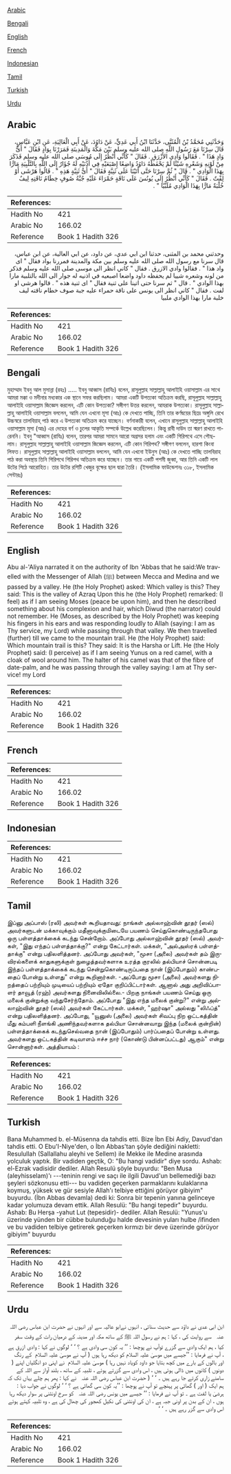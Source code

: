 [Arabic](#arabic)

[Bengali](#bengali)

[English](#english)

[French](#french)

[Indonesian](#indonesian)

[Tamil](#tamil)

[Turkish](#turkish)

[Urdu](#urdu)

## Arabic


<div dir="rtl" lang="ar" style={{fontSize:'larger',backgroundColor:'#f8f9fa',padding:20}}>
وَحَدَّثَنِي مُحَمَّدُ بْنُ الْمُثَنَّى، حَدَّثَنَا ابْنُ أَبِي عَدِيٍّ، عَنْ دَاوُدَ، عَنْ أَبِي الْعَالِيَةِ، عَنِ ابْنِ عَبَّاسٍ، قَالَ سِرْنَا مَعَ رَسُولِ اللَّهِ صلى الله عليه وسلم بَيْنَ مَكَّةَ وَالْمَدِينَةِ فَمَرَرْنَا بِوَادٍ فَقَالَ ‏"‏ أَىُّ وَادٍ هَذَا ‏"‏ ‏.‏ فَقَالُوا وَادِي الأَزْرَقِ ‏.‏ فَقَالَ ‏"‏ كَأَنِّي أَنْظُرُ إِلَى مُوسَى صلى الله عليه وسلم فَذَكَرَ مِنْ لَوْنِهِ وَشَعْرِهِ شَيْئًا لَمْ يَحْفَظْهُ دَاوُدُ وَاضِعًا إِصْبَعَيْهِ فِي أُذُنَيْهِ لَهُ جُؤَارٌ إِلَى اللَّهِ بِالتَّلْبِيَةِ مَارًّا بِهَذَا الْوَادِي ‏"‏ ‏.‏ قَالَ ‏"‏ ثُمَّ سِرْنَا حَتَّى أَتَيْنَا عَلَى ثَنِيَّةٍ فَقَالَ ‏"‏ أَىُّ ثَنِيَّةٍ هَذِهِ ‏"‏ ‏.‏ قَالُوا هَرْشَى أَوْ لِفْتٌ ‏.‏ فَقَالَ ‏"‏ كَأَنِّي أَنْظُرُ إِلَى يُونُسَ عَلَى نَاقَةٍ حَمْرَاءَ عَلَيْهِ جُبَّةُ صُوفٍ خِطَامُ نَاقَتِهِ لِيفٌ خُلْبَةٌ مَارًّا بِهَذَا الْوَادِي مُلَبِّيًا ‏"‏ ‏.‏
</div>
<div style={{backgroundColor:'#f8f9fa',padding:20, marginBottom: 10}}><table> <thead> <tr> <th>References:</th> <th></th> </tr> </thead> <tbody><tr><td>Hadith No</td><td>421</td></tr><tr><td>Arabic No</td><td>166.02</td></tr><tr><td>Reference</td><td>Book 1 Hadith 326</td></tr></tbody></table></div>


<div dir="rtl" lang="ar" style={{fontSize:'larger',backgroundColor:'#f8f9fa',padding:20}}>
وحدثني محمد بن المثنى، حدثنا ابن ابي عدي، عن داود، عن ابي العالية، عن ابن عباس، قال سرنا مع رسول الله صلى الله عليه وسلم بين مكة والمدينة فمررنا بواد فقال " اى واد هذا " . فقالوا وادي الازرق . فقال " كاني انظر الى موسى صلى الله عليه وسلم فذكر من لونه وشعره شييا لم يحفظه داود واضعا اصبعيه في اذنيه له جوار الى الله بالتلبية مارا بهذا الوادي " . قال " ثم سرنا حتى اتينا على ثنية فقال " اى ثنية هذه " . قالوا هرشى او لفت . فقال " كاني انظر الى يونس على ناقة حمراء عليه جبة صوف خطام ناقته ليف خلبة مارا بهذا الوادي ملبيا
</div>
<div style={{backgroundColor:'#f8f9fa',padding:20, marginBottom: 10}}><table> <thead> <tr> <th>References:</th> <th></th> </tr> </thead> <tbody><tr><td>Hadith No</td><td>421</td></tr><tr><td>Arabic No</td><td>166.02</td></tr><tr><td>Reference</td><td>Book 1 Hadith 326</td></tr></tbody></table></div>

## Bengali


<div dir="ltr" lang="bn" style={{fontSize:'larger',backgroundColor:'#f8f9fa',padding:20}}>
মুহাম্মাদ ইবনু আল মুসান্না (রহঃ) ..... ইবনু আব্বাস (রাযিঃ) বলেন, রাসূলুল্লাহ সাল্লাল্লাহু আলাইহি ওয়াসাল্লাম এর সাথে আমরা মক্কা ও মদীনার মধ্যকার এক স্থানে সফর করছিলাম। আমরা একটি উপত্যকা অতিক্রম করছি, রাসূলুল্লাহ সাল্লাল্লাহু আলাইহি ওয়াসাল্লাম জিজ্ঞেস করলেন, এটি কোন উপত্যকা? সঙ্গীগণ উত্তর করলেন, আযরাক উপত্যকা। রাসূলুল্লাহ সাল্লাল্লাহু আলাইহি ওয়াসাল্লাম বললেন, আমি যেন এখনো মূসা (আঃ) কে দেখতে পাচ্ছি, তিনি তার কর্ণদ্বয়ের ছিদ্রে অঙ্গুলি রেখে উচ্চস্বরে তালবিয়াহ্ পাঠ করে এ উপত্যকা অতিক্রম করে যাচ্ছেন। বর্ণনাকারী বলেন, এখানে রাসূলুল্লাহ সাল্লাল্লাহু আলাইহি ওয়াসাল্লাম মূসা (আঃ) এর দেহের বর্ণ ও চুলের আকৃতি সম্পর্কে উল্লেখ করেছিলেন। কিন্তু রাবী দাউদ তা স্মরণ রাখতে পারেননি। ইবনু "আব্বাস (রাযিঃ) বলেন, তারপর আমরা সামনে আরো অগ্রসর হলাম এবং একটি গিরিপথে এসে পৌছলাম। রাসূলুল্লাহ সাল্লাল্লাহু আলাইহি ওয়াসাল্লাম জিজ্ঞেস করলেন, এটি কোন গিরিপথ? সঙ্গীগণ বললেন, হারশা কিংবা লিফত। রাসূলুল্লাহ সাল্লাল্লাহু আলাইহি ওয়াসাল্লাম বললেন, আমি যেন এখনো ইউনুস (আঃ) কে দেখতে পাচ্ছি তালবিরাহ পাঠ করা অবস্থায় তিনি গিরিপথে গিরিপথ অতিক্রম করে যাচ্ছেন। তার গায়ে একটি পশমী জুব্বা, আর তিনি একটি লাল উটের পিঠে আরোহিত। তার উটের রশিটি খেজুর বৃক্ষের ছাল দ্বারা তৈরি। (ইসলামিক ফাউন্ডেশনঃ ৩১৮, ইসলামিক সেন্টারঃ)
</div>
<div style={{backgroundColor:'#f8f9fa',padding:20, marginBottom: 10}}><table> <thead> <tr> <th>References:</th> <th></th> </tr> </thead> <tbody><tr><td>Hadith No</td><td>421</td></tr><tr><td>Arabic No</td><td>166.02</td></tr><tr><td>Reference</td><td>Book 1 Hadith 326</td></tr></tbody></table></div>

## English


<div dir="ltr" lang="en" style={{fontSize:'larger',backgroundColor:'#f8f9fa',padding:20}}>
Abu al-'Aliya narrated it on the authority of Ibn 'Abbas that he said:We travelled with the Messenger of Allah (ﷺ) between Mecca and Medina and we passed by a valley. He (the Holy Prophet) asked: Which valley is this? They said: This is the valley of Azraq Upon this he (the Holy Prophet) remarked: (I feel) as if I am seeing Moses (peace be upon him), and then he described something about his complexion and hair, which Diwud (the narrator) could not remember. He (Moses, as described by the Holy Prophet) was keeping his fingers in his ears and was responding loudly to Allah (saying: I am as Thy service, my Lord) while passing through that valley. We then travelled (further) till we came to the mountain trail. He (the Holy Prophet) said: Which mountain trail is this? They said: It is the Harsha or Lift. He (the Holy Prophet) said: (I perceive) as if I am seeing Yunus on a red camel, with a cloak of wool around him. The halter of his camel was that of the fibre of date-palm, and he was passing through the valley saying: I am at Thy service! my Lord
</div>
<div style={{backgroundColor:'#f8f9fa',padding:20, marginBottom: 10}}><table> <thead> <tr> <th>References:</th> <th></th> </tr> </thead> <tbody><tr><td>Hadith No</td><td>421</td></tr><tr><td>Arabic No</td><td>166.02</td></tr><tr><td>Reference</td><td>Book 1 Hadith 326</td></tr></tbody></table></div>

## French


<div dir="ltr" lang="fr" style={{fontSize:'larger',backgroundColor:'#f8f9fa',padding:20}}>

</div>
<div style={{backgroundColor:'#f8f9fa',padding:20, marginBottom: 10}}><table> <thead> <tr> <th>References:</th> <th></th> </tr> </thead> <tbody><tr><td>Hadith No</td><td>421</td></tr><tr><td>Arabic No</td><td>166.02</td></tr><tr><td>Reference</td><td>Book 1 Hadith 326</td></tr></tbody></table></div>

## Indonesian


<div dir="ltr" lang="id" style={{fontSize:'larger',backgroundColor:'#f8f9fa',padding:20}}>

</div>
<div style={{backgroundColor:'#f8f9fa',padding:20, marginBottom: 10}}><table> <thead> <tr> <th>References:</th> <th></th> </tr> </thead> <tbody><tr><td>Hadith No</td><td>421</td></tr><tr><td>Arabic No</td><td>166.02</td></tr><tr><td>Reference</td><td>Book 1 Hadith 326</td></tr></tbody></table></div>

## Tamil


<div dir="ltr" lang="ta" style={{fontSize:'larger',backgroundColor:'#f8f9fa',padding:20}}>
இப்னு அப்பாஸ் (ரலி) அவர்கள் கூறியதாவது: நாங்கள் அல்லாஹ்வின் தூதர் (ஸல்) அவர்களுடன் மக்காவுக்கும் மதீனாவுக்குமிடையே பயணம் செய்துகொண்டிருந்தபோது ஒரு பள்ளத்தாக்கைக் கடந்து சென்றோம். அப்போது அல்லாஹ்வின் தூதர் (ஸல்) அவர்கள், "இது எந்தப் பள்ளத்தாக்கு?" என்று கேட்டார்கள். மக்கள், "அல்அஸ்ரக் பள்ளத்தாக்கு" என்று பதிலளித்தனர். அப்போது அவர்கள், "மூசா (அலை) அவர்கள் தம் இருவிரல்களைக் காதுகளுக்குள் நுழைத்தவர்களாக உரத்த குரலில் தல்பியாச் சொன்னபடி இந்தப் பள்ளத்தாக்கைக் கடந்து சென்றுகொண்டிருப்பதை நான் (இப்போதும்) காண்பதைப் போன்று உள்ளது" என்று கூறினார்கள். -அப்போது மூசா (அலை) அவர்களது நிறத்தைப் பற்றியும் முடியைப் பற்றியும் ஏதோ குறிப்பிட்டார்கள். ஆனால் அது அறிவிப்பாளர் தாவூத் (ரஹ்) அவர்களது நினைவிலில்லை.- பிறகு நாங்கள் பயணம் செய்து ஒரு மலைக் குன்றுக்கு வந்துசேர்ந்தோம். அப்போது "இது எந்த மலைக் குன்று?" என்று அல்லாஹ்வின் தூதர் (ஸல்) அவர்கள் கேட்டார்கள். மக்கள், "ஹர்ஷா" அல்லது "லிஃப்த்" என்று பதிலளித்தனர். அப்போது, "யூனுஸ் (அலை) அவர்கள் சிவப்பு நிற ஒட்டகத்தின் மீது கம்பளி நீளங்கி அணிந்தவர்களாக தல்பியா சொன்னவாறு இந்த (மலைக் குன்றின்) பள்ளத்தாக்கைக் கடந்துசெல்வதை நான் (இப்போதும்) பார்ப்பதைப் போன்று உள்ளது. அவர்களது ஒட்டகத்தின் கடிவாளம் ஈச்ச நார் (கொண்டு பின்னப்பட்டது) ஆகும்" என்று சொன்னார்கள். அத்தியாயம் :
</div>
<div style={{backgroundColor:'#f8f9fa',padding:20, marginBottom: 10}}><table> <thead> <tr> <th>References:</th> <th></th> </tr> </thead> <tbody><tr><td>Hadith No</td><td>421</td></tr><tr><td>Arabic No</td><td>166.02</td></tr><tr><td>Reference</td><td>Book 1 Hadith 326</td></tr></tbody></table></div>

## Turkish


<div dir="ltr" lang="tr" style={{fontSize:'larger',backgroundColor:'#f8f9fa',padding:20}}>
Bana Muhammed b. el-Müsenna da tahdis etti. Bize İbn Ebi Adiy, Davud'dan tahdis etti. O Ebu'I-Niye'den, o İbn Abbas'tan şöyle dediğini nakletti: Resulullah (Sallallahu aleyhi ve Sellem) ile Mekke ile Medine arasında yolculuk yaptık. Bir vadiden geçtik, O: "Bu hangi vadidir" diye sordu. Ashab: el-Ezrak vadisidir dediler. Allah Resulü şöyle buyurdu: "Ben Musa (aleyhisselam)'ı ---teninin rengi ve saçı ile ilgili Davud'un bellemediği bazı şeyleri sözkonusu etti--- bu vadiden geçerken parmaklarını kulaklarına koymuş, yüksek ve gür sesiyle Allah'ı telbiye ettiğini görüyor gibiyim" buyurdu. (İbn Abbas devamla) dedi ki: Sonra bir tepenin yanına gelinceye kadar yolumuza devam ettik. Allah Resulü: "Bu hangi tepedir" buyurdu. Ashab: Bu Herşa -yahut Lut (tepesidir)- dediler. Allah Resulü: "Yunus'u üzerinde yünden bir cübbe bulunduğu halde devesinin yuları hulbe /ifinden ve bu vadiden telbiye getirerek geçerken kırmızı bir deve üzerinde görüyor gibiyim" buyurdu
</div>
<div style={{backgroundColor:'#f8f9fa',padding:20, marginBottom: 10}}><table> <thead> <tr> <th>References:</th> <th></th> </tr> </thead> <tbody><tr><td>Hadith No</td><td>421</td></tr><tr><td>Arabic No</td><td>166.02</td></tr><tr><td>Reference</td><td>Book 1 Hadith 326</td></tr></tbody></table></div>

## Urdu


<div dir="rtl" lang="ur" style={{fontSize:'larger',backgroundColor:'#f8f9fa',padding:20}}>
ابن ابی عدی نے داؤد سے حدیث سنائی ، انہوں نےابو عالیہ سے اور انہوں نے حضرت ابن عباس ‌رضی ‌اللہ ‌عنہ ‌ ‌ سے روایت کی ، کہا : ہم نے رسول اللہ ﷺ کے ساتھ مکہ اور مدینہ کے درمیان رات کے وقت سفر کیا ، ہم ایک وادی سے گزرے توآپ نے پوچھا : ’’ یہ کون سی وادی ہے ؟ ‘ ‘ لوگوں نے کہا : وادی ازرق ہے ، آپ نے فرمایا : ’’جیسے میں موسیٰ علیہ السلام کو دیکھ رہا ہوں ( آپ نے موسیٰ ‌علیہ ‌السلام ‌ کے رنگ اور بالوں کے بارے میں کچھ بتایا جو داود کویاد نہیں رہا ) موسیٰ ‌علیہ ‌السلام ‌ نے اپنی دو انگلیاں اپنے ( دونوں ) کانوں میں ڈالی ہوئی ہیں ، اس وادی سے گزرتے ہوئے ، تلبیہ کے ساتھ ، بلند آواز سے اللہ کے سامنے زاری کرتے جا رہے ہیں ۔ ‘ ‘ ( حضرت ابن عباس ‌رضی ‌اللہ ‌عنہ ‌ ‌ نے کہا : پھر ہم چلے یہاں تک کہ ہم ایک ( اور ) گھاٹی پر پہنچے تو آپ نے پوچھا : ’’یہ کون سی گھاٹی ہے ؟ ‘ ‘ لوگوں نے جواب دیا : ہرشیٰ یا لفت ہے ۔ تو آپ نے فرمایا : ’’ جیسے میں یونس ‌رضی ‌اللہ ‌عنہ ‌ ‌ کو سرخ اونٹنی پر سوار دیکھ رہا ہوں ، ان کے بدن پر اونی جبہ ہے ، ان کی اونٹنی کی نکیل کھجور کی چھال کی ہے ، وہ تلبیہ کہتے ہوئے اس وادی سے گزر رہے ہیں ۔ ‘ ‘
</div>
<div style={{backgroundColor:'#f8f9fa',padding:20, marginBottom: 10}}><table> <thead> <tr> <th>References:</th> <th></th> </tr> </thead> <tbody><tr><td>Hadith No</td><td>421</td></tr><tr><td>Arabic No</td><td>166.02</td></tr><tr><td>Reference</td><td>Book 1 Hadith 326</td></tr></tbody></table></div>